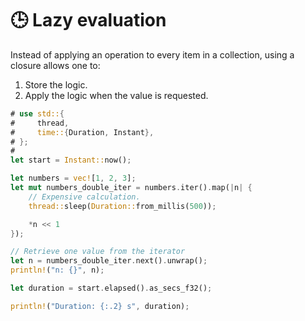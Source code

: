 # 🕒 Lazy evaluation

Instead of applying an operation to every item in a collection, using a closure allows one to:

1. Store the logic.
2. Apply the logic when the value is requested.

```rust
# use std::{
#     thread,
#     time::{Duration, Instant},
# };
#
let start = Instant::now();

let numbers = vec![1, 2, 3];
let mut numbers_double_iter = numbers.iter().map(|n| {
    // Expensive calculation.
    thread::sleep(Duration::from_millis(500));

    *n << 1
});

// Retrieve one value from the iterator
let n = numbers_double_iter.next().unwrap();
println!("n: {}", n);

let duration = start.elapsed().as_secs_f32();

println!("Duration: {:.2} s", duration);
```
